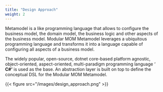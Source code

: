 ```yaml
---
title: "Design Approach"
weight: 2
---
```


Metamodel is a like programming language that allows to configure the business model, the
domain model, the business logic and other aspects of the business model. Modular MOM
Metamodel leverages a ubiquitous programming language and transforms it into a language
capable of configuring all aspects of a business model.

The widely popular, open-source, dotnet core-based platform agnostic, object-oriented,
aspect-oriented, multi-paradigm programming language ‘ **C#’** is used as the base. An
abstraction layer is built on top to define the conceptual DSL for the Modular MOM
Metamodel.

{{< figure src="/images/design_approach.png" >}}
